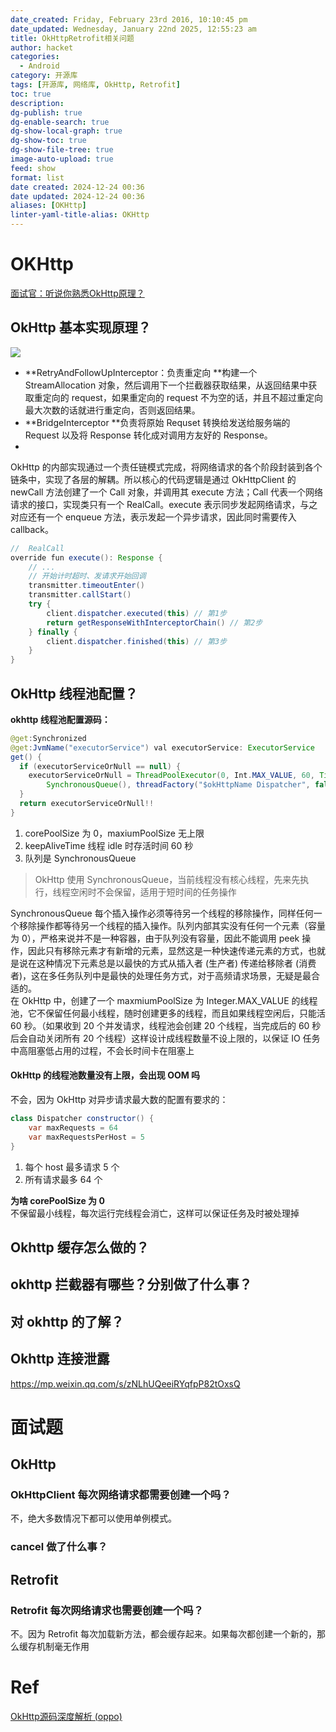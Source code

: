 ```yaml
---
date_created: Friday, February 23rd 2016, 10:10:45 pm
date_updated: Wednesday, January 22nd 2025, 12:55:23 am
title: OkHttpRetrofit相关问题
author: hacket
categories:
  - Android
category: 开源库
tags: [开源库, 网络库, OkHttp, Retrofit]
toc: true
description: 
dg-publish: true
dg-enable-search: true
dg-show-local-graph: true
dg-show-toc: true
dg-show-file-tree: true
image-auto-upload: true
feed: show
format: list
date created: 2024-12-24 00:36
date updated: 2024-12-24 00:36
aliases: [OKHttp]
linter-yaml-title-alias: OKHttp
---
```


# OKHttp

[面试官：听说你熟悉OkHttp原理？](https://juejin.cn/post/6844904087788453896)

## OkHttp 基本实现原理？

![](https://cdn.nlark.com/yuque/0/2023/webp/694278/1676444222326-710a64ad-7209-4784-9f64-91c45e8f9f5c.webp#averageHue=%23f5f5f5&clientId=u3a49ed1d-0216-4&from=paste&id=uad524b72&originHeight=813&originWidth=461&originalType=url&ratio=1.5&rotation=0&showTitle=false&status=done&style=none&taskId=ucfde9d34-c5b9-4902-a2f0-8a1281c5bfc&title=)

- **RetryAndFollowUpInterceptor：负责重定向 **构建一个 StreamAllocation 对象，然后调用下一个拦截器获取结果，从返回结果中获取重定向的 request，如果重定向的 request 不为空的话，并且不超过重定向最大次数的话就进行重定向，否则返回结果。
- **BridgeInterceptor **负责将原始 Requset 转换给发送给服务端的 Request 以及将 Response 转化成对调用方友好的 Response。
- <br />

OkHttp 的内部实现通过一个责任链模式完成，将网络请求的各个阶段封装到各个链条中，实现了各层的解耦。所以核心的代码逻辑是通过 OkHttpClient 的 newCall 方法创建了一个 Call 对象，并调用其 execute 方法；Call 代表一个网络请求的接口，实现类只有一个 RealCall。execute 表示同步发起网络请求，与之对应还有一个 enqueue 方法，表示发起一个异步请求，因此同时需要传入 callback。

```java
//  RealCall 
override fun execute(): Response {     
    // ...     
    // 开始计时超时、发请求开始回调     
    transmitter.timeoutEnter()     
    transmitter.callStart()    
    try {      
        client.dispatcher.executed(this) // 第1步       
        return getResponseWithInterceptorChain() // 第2步    
    } finally {      
        client.dispatcher.finished(this) // 第3步     
    }	
} 
```

## OkHttp 线程池配置？

**okhttp 线程池配置源码：**

```java
@get:Synchronized
@get:JvmName("executorService") val executorService: ExecutorService
get() {
  if (executorServiceOrNull == null) {
    executorServiceOrNull = ThreadPoolExecutor(0, Int.MAX_VALUE, 60, TimeUnit.SECONDS,
        SynchronousQueue(), threadFactory("$okHttpName Dispatcher", false))
  }
  return executorServiceOrNull!!
}
```

1. corePoolSize 为 0，maxiumPoolSize 无上限
2. keepAliveTime 线程 idle 时存活时间 60 秒
3. 队列是 SynchronousQueue

> OkHttp 使用 SynchronousQueue，当前线程没有核心线程，先来先执行，线程空闲时不会保留，适用于短时间的任务操作

SynchronousQueue 每个插入操作必须等待另一个线程的移除操作，同样任何一个移除操作都等待另一个线程的插入操作。队列内部其实没有任何一个元素（容量为 0），严格来说并不是一种容器，由于队列没有容量，因此不能调用 peek 操作，因此只有移除元素才有新增的元素，显然这是一种快速传递元素的方式，也就是说在这种情况下元素总是以最快的方式从插入者 (生产者) 传递给移除者 (消费者)，这在多任务队列中是最快的处理任务方式，对于高频请求场景，无疑是最合适的。<br />在 OkHttp 中，创建了一个 maxmiumPoolSize 为 Integer.MAX_VALUE 的线程池，它不保留任何最小线程，随时创建更多的线程，而且如果线程空闲后，只能活 60 秒。（如果收到 20 个并发请求，线程池会创建 20 个线程，当完成后的 60 秒后会自动关闭所有 20 个线程）这样设计成线程数量不设上限的，以保证 IO 任务中高阻塞低占用的过程，不会长时间卡在阻塞上

#### OkHttp 的线程池数量没有上限，会出现 OOM 吗

不会，因为 OkHttp 对异步请求最大数的配置有要求的：

```java
class Dispatcher constructor() {
	var maxRequests = 64
	var maxRequestsPerHost = 5
}
```

1. 每个 host 最多请求 5 个
2. 所有请求最多 64 个

**为啥 corePoolSize 为 0**<br />不保留最小线程，每次运行完线程会消亡，这样可以保证任务及时被处理掉

## Okhttp 缓存怎么做的？

## okhttp 拦截器有哪些？分别做了什么事？

## 对 okhttp 的了解？

## Okhttp 连接泄露

<https://mp.weixin.qq.com/s/zNLhUQeeiRYqfpP82tOxsQ>

# 面试题

## OkHttp

### OkHttpClient 每次网络请求都需要创建一个吗？

不，绝大多数情况下都可以使用单例模式。

### cancel 做了什么事？

## Retrofit

### Retrofit 每次网络请求也需要创建一个吗？

不。因为 Retrofit 每次加载新方法，都会缓存起来。如果每次都创建一个新的，那么缓存机制毫无作用

# Ref

[OkHttp源码深度解析 (oppo)](https://juejin.cn/post/6844904102669844493)
